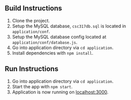 ## Build Instructions

1. Clone the project.
2. Setup the MySQL database, `csc317db.sql` is located in `application/conf`.
3. Setup the MySQL database config located at `application/conf/database.js`.
4. Go into application directory via `cd application`.
5. Install dependencies with `npm install`.

## Run Instructions

1. Go into application directory via `cd application`.
2. Start the app with `npm start`.
3. Application is now running on [localhost:3000](http://localhost:3000).
